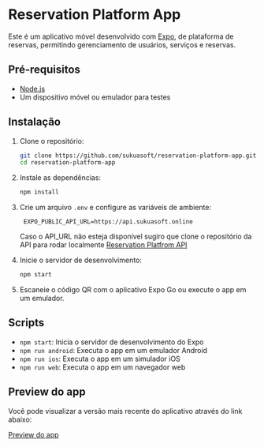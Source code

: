 # Reservation Platform App

Este é um aplicativo móvel desenvolvido com [Expo](https://expo.dev/), de plataforma de reservas, permitindo gerenciamento de usuários, serviços e reservas.


## Pré-requisitos

- [Node.js](https://nodejs.org/)
- Um dispositivo móvel ou emulador para testes

## Instalação

1. Clone o repositório:
    ```bash
    git clone https://github.com/sukuasoft/reservation-platform-app.git
    cd reservation-platform-app
    ```

2. Instale as dependências:
    ```bash
    npm install
    ```

3. Crie um arquivo `.env` e configure as variáveis de ambiente:
   ```env
    EXPO_PUBLIC_API_URL=https://api.sukuasoft.online
   ```

   Caso o API_URL não esteja disponível sugiro que clone o repositório da API para rodar localmente
    [Reservation Platfrom API](https://github.com/sukuasoft/reservation-platform-api.git)

4. Inicie o servidor de desenvolvimento:
    ```bash
    npm start
    ```

5. Escaneie o código QR com o aplicativo Expo Go ou execute o app em um emulador.

## Scripts

- `npm start`: Inicia o servidor de desenvolvimento do Expo
- `npm run android`: Executa o app em um emulador Android
- `npm run ios`: Executa o app em um simulador iOS
- `npm run web`: Executa o app em um navegador web

## Preview do app

Você pode visualizar a versão mais recente do aplicativo através do link abaixo:

[Preview do app](https://expo.dev/preview/update?message=Primeira%20versao&updateRuntimeVersion=1.0.0&createdAt=2025-03-25T19%3A21%3A02.221Z&slug=exp&projectId=a2edca03-fc34-4730-9bea-0594b1df1b53&group=b46d138b-aeb9-4d1c-b90d-b4e86a07ab8d)